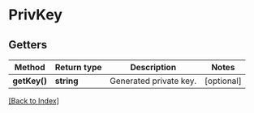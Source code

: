 # PrivKey

## Getters

Method | Return type | Description | Notes
------------ | ------------- | ------------- | -------------
**getKey()** | **string** | Generated private key. | [optional]

[[Back to Index]](../index.md)
